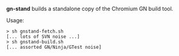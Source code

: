 __gn-stand__ builds a standalone copy of the Chromium GN build tool.

Usage:

    > sh gnstand-fetch.sh
    [... lots of SVN noise ...]
    > sh gnstand-build.sh
    [... assorted GN/Ninja/GTest noise]


